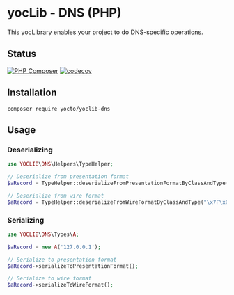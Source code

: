 # yocLib - DNS (PHP)

This yocLibrary enables your project to do DNS-specific operations.

## Status

[![PHP Composer](https://github.com/yocto/yoclib-dns-php/actions/workflows/php.yml/badge.svg)](https://github.com/yocto/yoclib-dns-php/actions/workflows/php.yml)
[![codecov](https://codecov.io/gh/yocto/yoclib-dns-php/graph/badge.svg)](https://codecov.io/gh/yocto/yoclib-dns-php)

## Installation

`composer require yocto/yoclib-dns`

## Usage

### Deserializing

```php
use YOCLIB\DNS\Helpers\TypeHelper;

// Deserialize from presentation format
$aRecord = TypeHelper::deserializeFromPresentationFormatByClassAndType('127.0.0.1',DNSClass::IN,DNSType::A);

// Deserialize from wire format
$aRecord = TypeHelper::deserializeFromWireFormatByClassAndType("\x7F\x00\x00\x01",DNSClass::IN,DNSType::A);
```

### Serializing

```php
use YOCLIB\DNS\Types\A;

$aRecord = new A('127.0.0.1');

// Serialize to presentation format
$aRecord->serializeToPresentationFormat();

// Serialize to wire format
$aRecord->serializeToWireFormat();
```